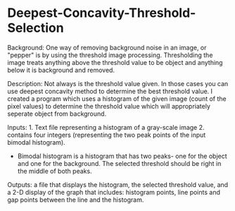 # Deepest-Concavity-Threshold-Selection

Background: One way of removing background noise in an image, or "pepper" is by using the threshold image processing. 
Thresholding the image treats anything above the threshold value to be object and anything below it is background and removed. 

Description: Not always is the threshold value given. In those cases you can use deepest concavity method to determine the best threshold value.
I created a program which uses a histogram of the given image (count of the pixel values) to determine the threshold value which will appropriately seperate object from background.

Inputs: 1. Text file representing a histogram of a gray-scale image
        2. contains four integers (representing the two peak points of the input bimodal histogram).
* Bimodal histogram is a histogram that has two peaks- one for the object and one for the background. The selected threshold should be right in the middle of both peaks.

Outputs: a file that displays the histogram, the selected threshold value, and a 2-D display of the graph that includes: histogram points, line points and gap points between the line and the
histogram.
